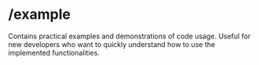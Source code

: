 # /example

Contains practical examples and demonstrations of code usage. Useful for new developers who want to quickly understand how to use the implemented functionalities.
